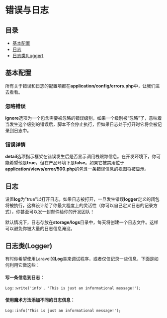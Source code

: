 # 错误与日志

## 目录

- [基本配置](#basic-configuration)
- [日志](#logging)
- [日志类(Logger)](#the-logger-class)

<a name="basic-configuration"></a>
## 基本配置

所有关于错误和日志的配置项都在**application/config/errors.php**中，让我们进去看看。

### 忽略错误

**ignore**选项为一个包含需要被忽略的错误级别，如果一个级别被“忽略”了，意味着当发生这个级别的错误后，脚本不会停止执行，但如果日志处于打开时它将会被记录到日志中。

### 错误详情

**detail**选项指示框架在错误发生后是否显示调用栈跟踪信息。在开发环境下，你可能希望他是**true**，但在产品环境下是**false**。如果它被禁用位于**application/views/error/500.php**的包含一条错误信息的视图将被显示。

<a name="logging"></a>
## 日志

设置**log**为"true"以打开日志，如果日志被打开，一旦发生错误**logger**定义的闭包将被执行，这样设计给了你最大程度上的灵活性（你可以自己定义日志的记录方式），你甚至可以发一封邮件给你的开发团队！

默认情况下，日志存放在**storage/logs**目录中，每天将创建一个日志文件。这样可以避免你被大量的日志信息淹没。

<a name="the-logger-class"></a>
## 日志类(Logger)

有时你希望使用Laravel的**Log**类来调试程序，或者仅仅记录一些信息，下面是如何利用它做这些：

#### 写一条信息到日志：

	Log::write('info', 'This is just an informational message!');

#### 使用魔术方法添加不同的日志信息：

	Log::info('This is just an informational message!');